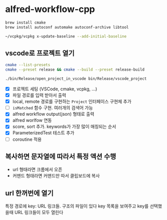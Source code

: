 # alfred-workflow-cpp

```bash
brew install cmake
brew install autoconf automake autoconf-archive libtool

~/vcpkg/vcpkg x-update-baseline --add-initial-baseline
```

## vscode로 프로젝트 열기

```bash
cmake --list-presets
cmake --preset release && cmake --build --preset release-build

./bin/Release/open_project_in_vscode bin/Release/vscode_project
```

* [x] 프로젝트 세팅 (VSCode, cmake, vcpkg, ...)
* [x] 파일 경로를 입력 받아서 출력
* [x] local, remote 경로를 구현하는 `Project` 인터페이스 구현체 추가
* [ ] `isMatched` 함수 구현. 여러개의 검색어 가능
* [x] alfred workflow output(json) 형태로 출력
* [x] alfred worlfow 연동
* [x] score, sort 추가. keywords가 가장 많이 매칭되는 순서
* [x] ParameterizedTest 테스트 추가
* [ ] coroutine 적용

## 복사하면 문자열에 따라서 특정 액션 수행

* url 형태라면 크롬에서 오픈
* 커맨드 형태라면 커맨드만 따서 클립보드에 복사

## url 한꺼번에 열기

특정 경로에 key: URL 링크들. 구조의 파일이 있다
key 목록을 보여주고 key를 선택했을때 URL 링크들이 모두 열린다
